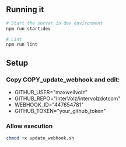 

## Running it

```sh
# Start the server in dev environment
npm run start:dev

# Lint
npm run lint
```

## Setup


### Copy COPY_update_webhook and edit:

- GITHUB_USER="maxwellvolz"
- GITHUB_REPO="InterVolz/intervolzdotcom"
- WEBHOOK_ID="447654781"
- GITHUB_TOKEN="your_github_token"

### Allow execution
```sh
chmod +x update_webhook.sh
```